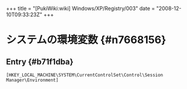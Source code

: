 +++
title = "[PukiWiki:wiki] Windows/XP/Registry/003"
date = "2008-12-10T09:33:23Z"
+++

# システムの環境変数  {#n7668156}


## Entry  {#b71f1dba}

```
[HKEY_LOCAL_MACHINE\SYSTEM\CurrentControlSet\Control\Session Manager\Environment]
```

